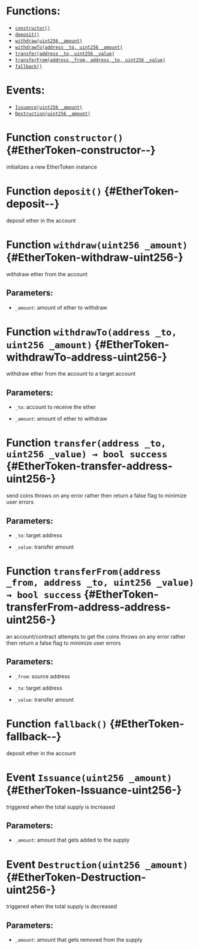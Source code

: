 

# Functions:
- [`constructor()`](#EtherToken-constructor--)
- [`deposit()`](#EtherToken-deposit--)
- [`withdraw(uint256 _amount)`](#EtherToken-withdraw-uint256-)
- [`withdrawTo(address _to, uint256 _amount)`](#EtherToken-withdrawTo-address-uint256-)
- [`transfer(address _to, uint256 _value)`](#EtherToken-transfer-address-uint256-)
- [`transferFrom(address _from, address _to, uint256 _value)`](#EtherToken-transferFrom-address-address-uint256-)
- [`fallback()`](#EtherToken-fallback--)

# Events:
- [`Issuance(uint256 _amount)`](#EtherToken-Issuance-uint256-)
- [`Destruction(uint256 _amount)`](#EtherToken-Destruction-uint256-)

# Function `constructor()` {#EtherToken-constructor--}
initializes a new EtherToken instance
# Function `deposit()` {#EtherToken-deposit--}
deposit ether in the account
# Function `withdraw(uint256 _amount)` {#EtherToken-withdraw-uint256-}
withdraw ether from the account

## Parameters:
- `_amount`:  amount of ether to withdraw
# Function `withdrawTo(address _to, uint256 _amount)` {#EtherToken-withdrawTo-address-uint256-}
withdraw ether from the account to a target account

## Parameters:
- `_to`:      account to receive the ether

- `_amount`:  amount of ether to withdraw
# Function `transfer(address _to, uint256 _value) → bool success` {#EtherToken-transfer-address-uint256-}
send coins
throws on any error rather then return a false flag to minimize user errors

## Parameters:
- `_to`:      target address

- `_value`:   transfer amount

# Function `transferFrom(address _from, address _to, uint256 _value) → bool success` {#EtherToken-transferFrom-address-address-uint256-}
an account/contract attempts to get the coins
throws on any error rather then return a false flag to minimize user errors

## Parameters:
- `_from`:    source address

- `_to`:      target address

- `_value`:   transfer amount

# Function `fallback()` {#EtherToken-fallback--}
deposit ether in the account

# Event `Issuance(uint256 _amount)` {#EtherToken-Issuance-uint256-}
triggered when the total supply is increased

## Parameters:
- `_amount`:  amount that gets added to the supply
# Event `Destruction(uint256 _amount)` {#EtherToken-Destruction-uint256-}
triggered when the total supply is decreased

## Parameters:
- `_amount`:  amount that gets removed from the supply
